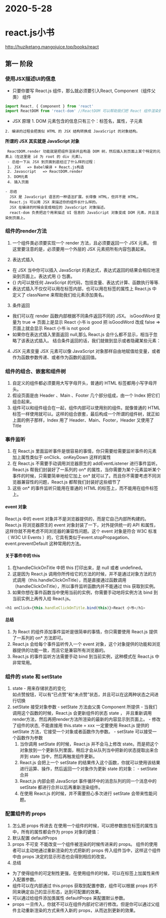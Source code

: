 # 2020-5-28
# react.js小书
  http://huziketang.mangojuice.top/books/react
## 第一 阶段
### 使用JSX描述UI的信息
   - 只要你要写 React.js 组件，那么就必须要引入React, Component（组件父类） 组件
   ```js
   import React, { Component } from 'react'
   import ReactDOM from 'react-dom' //ReactDOM 可以帮助我们把 React 组件渲染到页面
   ```
   - JSX 原理
    1. DOM 元素包含的信息只有三个：标签名，属性，子元素

    2. 编译的过程会把类似 HTML 的 JSX 结构转换成 JavaScript 的对象结构。
    
   **所谓的 JSX 其实就是 JavaScript 对象**
   
     ReactDOM.render 功能就是把组件渲染并且构造 DOM 树，然后插入到页面上某个特定的元素上（在这里是 id 为 root 的 div 元素）。
     - 总结一下从 JSX 到页面到底经过了什么样的过程：
     1. JSX   => Babel编译 + React.js构造 
     2. Javascript   => ReactDOM.render 
     3. DOM元素 
     4. 插入页面

    - 总结
      JSX 是 JavaScript 语言的一种语法扩展，长得像 HTML，但并不是 HTML。
      React.js 可以用 JSX 来描述你的组件长什么样的。
      JSX 在编译的时候会变成相应的 JavaScript 对象描述。
      react-dom 负责把这个用来描述 UI 信息的 JavaScript 对象变成 DOM 元素，并且渲染到页面上。

### 组件的render方法
 1. 一个组件类必须要实现一个 render 方法，且必须要返回一个 JSX 元素。
 但这里要注意的是，必须要用一个外层的 JSX 元素把所有内容包裹起来。

 2. 表达式插入
  - 在 JSX 当中你可以插入 JavaScript 的表达式，表达式返回的结果会相应地渲染到页面上。表达式用 {} 包裹。
  - {} 内可以放任何 JavaScript 的代码，包括变量、表达式计算、函数执行等等.
  - 表达式插入不仅仅可以用在标签内部，也可以用在标签的属性上
   React.js 中定义了 className 来帮助我们给元素添加类名。

 3. 条件返回
  - 我们可以在 render 函数内部根据不同条件返回不同的 JSX。
    isGoodWord 变量为 true  => 页面上是显示 React 小书 is good
    把 isGoodWord 改成 false  => 页面上就会显示 React 小书 is not good
  - 如果你在表达式插入里面返回 null,那么 React.js 会什么都不显示，相当于忽略了该表达式插入。
    结合条件返回的话，我们就做到显示或者隐藏某些元素：

 4. JSX 元素变量
   JSX 元素可以像 JavaScript 对象那样自由地赋值给变量，或者作为函数参数传递、或者作为函数的返回值。

### 组件的组合、嵌套和组件树
   1. 自定义的组件都必须要用大写字母开头，普通的 HTML 标签都用小写字母开头。
   2. 假设页面是由 Header 、Main 、Footer 几个部分组成，由一个 Index 把它们组合起来。
   3. 组件可以和组件组合在一起，组件内部可以使用别的组件。就像普通的 HTML 标签一样使用就可以。这样的组合嵌套，最后构成一个所谓的组件树，就正如上面的例子那样，Index 用了 Header、Main、Footer，Header 又使用了 Title 

### 事件监听
 1. 在 React.js 里面监听事件是很容易的事情，你只需要给需要监听事件的元素加上属性类似于 onClick、onKeyDown 这样的属性
 2. 在 React.js 不需要手动调用浏览器原生的 addEventListener 进行事件监听。React.js 帮我们封装好了一系列的 on* 的属性，当你需要为某个元素监听某个事件的时候，只需要简单地给它加上 on* 就可以了。而且你不需要考虑不同浏览器兼容性的问题，React.js 都帮我们封装好这些细节了
 3. 这些 on* 的事件监听只能用在普通的 HTML 的标签上，而不能用在组件标签上。
 #### event 对象
  React.js 中的 event 对象并不是浏览器提供的，而是它自己内部所构建的。React.js 将浏览器原生的 event 对象封装了一下，对外提供统一的 API 和属性，这样你就不用考虑不同浏览器的兼容性问题。这个 event 对象是符合 W3C 标准（ W3C UI Events ）的，它具有类似于event.stopPropagation、event.preventDefault 这种常用的方法。

#### 关于事件中的 this
   1. 在handleClickOnTitle 中把 this 打印出来，是 null 或者 undefined。
   2. 这是因为 React.js 调用你所传给它的方法的时候，并不是通过对象方法的方式调用（this.handleClickOnTitle），而是直接通过函数调用 （handleClickOnTitle），所以事件监听函数内并不能通过 this 获取到实例。
   3. 如果你想在事件函数当中使用当前的实例，你需要手动地将实例方法 bind 到当前实例上再传入给 React.js。
   ```js
   <h1 onClick={this.handleClickOnTitle.bind(this)}>React 小书</h1>
   ```

#### 总结
   1. 为 React 的组件添加事件监听是很简单的事情，你只需要使用 React.js 提供了一系列的 on* 方法即可。
   2. React.js 会给每个事件监听传入一个 event 对象，这个对象提供的功能和浏览器提供的功能一致，而且它是兼容所有浏览器的。
   3. React.js 的事件监听方法需要手动 bind 到当前实例，这种模式在 React.js 中非常常用。

### 组件的 state 和 setState
   1. state
     - 用来存储状态的变化   
      如点赞按钮，可以有“已点赞”和“未点赞”状态，并且可以在这两种状态之间进行切换
   2. setState 接受对象参数
     - setState 方法由父类 Component 所提供
     - 当我们调用这个函数的时候，React.js 会更新组件的状态 state ，
       并且重新调用render方法，然后再把render方法所渲染的最新的内容显示到页面上。
     - 修改了组件的状态, 不能直接用 this.state = xxx
       一定要使用 React.js 提供的 setState 方法，它接受一个对象或者函数作为参数。
     - setState 可以接受一个函数作为参数
         1. 当你调用 setState 的时候，React.js 并不会马上修改 state。而是把这个对象放到一个更新队列里面，稍后才会从队列当中把新的状态提取出来合并到 state 当中，然后再触发组件更新。
         2. React.js 会把上一个 setState 的结果传入这个函数，你就可以使用该结果进行运算、操作，然后返回一个对象作为更新 state 的对象：
     - setState 合并
         1. React.js 内部会把 JavaScript 事件循环中的消息队列的同一个消息中的 setState 都进行合并以后再重新渲染组件。
         2. 在使用 React.js 的时候，并不需要担心多次进行 setState 会带来性能问题。

###  配置组件的 props
 1. 怎么把 props 传进去
   在使用一个组件的时候，可以把参数放在标签的属性当中，所有的属性都会作为 props 对象的键值：
 2. 默认配置 defaultProps
 3. props 不可变
   不能改变一个组件被渲染的时候传进来的 props。
   组件的使用者可以主动地通过重新渲染的方式把新的 props 传入组件当中，这样这个组件中由 props 决定的显示形态也会得到相应的改变。
 4. 总结
   - 为了使得组件的可定制性更强，在使用组件的时候，可以在标签上加属性来传入配置参数。
   - 组件可以在内部通过 this.props 获取到配置参数，组件可以根据 props 的不同来确定自己的显示形态，达到可配置的效果。
   - 可以通过给组件添加类属性 defaultProps 来配置默认参数。
   - props 一旦传入，你就不可以在组件内部对它进行修改。但是你可以通过父组件主动重新渲染的方式来传入新的 props，从而达到更新的效果。